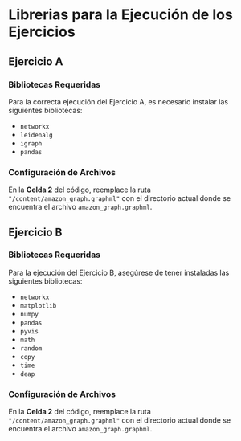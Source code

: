 # Librerias para la Ejecución de los Ejercicios

## Ejercicio A

### Bibliotecas Requeridas
Para la correcta ejecución del Ejercicio A, es necesario instalar las siguientes bibliotecas:
- `networkx`
- `leidenalg`
- `igraph`
- `pandas`

### Configuración de Archivos
En la **Celda 2** del código, reemplace la ruta `"/content/amazon_graph.graphml"` con el directorio actual donde se encuentra el archivo `amazon_graph.graphml`.

## Ejercicio B

### Bibliotecas Requeridas
Para la ejecución del Ejercicio B, asegúrese de tener instaladas las siguientes bibliotecas:
- `networkx`
- `matplotlib`
- `numpy`
- `pandas`
- `pyvis`
- `math`
- `random`
- `copy`
- `time`
- `deap`

### Configuración de Archivos
En la **Celda 2** del código, reemplace la ruta `"/content/amazon_graph.graphml"` con el directorio actual donde se encuentra el archivo `amazon_graph.graphml`.

